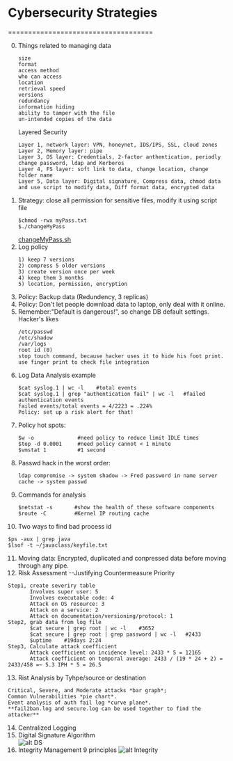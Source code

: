 # Cybersecurity Strategies
====================================  

0. Things related to managing data
   ```
   size
   format
   access method
   who can access
   location
   retrieval speed
   versions
   redundancy
   information hiding
   ability to tamper with the file
   un-intended copies of the data
   ```
   Layered Security
   ```
   Layer 1, network layer: VPN, honeynet, IDS/IPS, SSL, cloud zones
   Layer 2, Memory layer: pipe
   Layer 3, OS layer: Credentials, 2-factor anthentication, periodly change password, ldap and Kerberos
   Layer 4, FS layer: soft link to data, change location, change folder name
   Layer 5, Data layer: Digital signature, Compress data, chmod data and use script to modify data, Diff format data, encrypted data
   ```
1. Strategy: close all permission for sensitive files, modify it using script file
   ```
   $chmod -rwx myPass.txt
   $./changeMyPass
   ```
   [changeMyPass.sh](https://github.com/mndarren/Code-Lib/blob/master/Data_Security_lib/resource/bash_code/readPass.sh)
2. Log policy
   ```
   1) keep 7 versions
   2) compress 5 older versions
   3) create version once per week
   4) keep them 3 months
   5) location, permission, encryption
   ```
3. Policy: Backup data (Redundency, 3 replicas)
4. Policy: Don't let people download data to laptop, only deal with it online.
5. Remember:"Default is dangerous!", so change DB default settings.  
   Hacker's likes
   ```
   /etc/passwd
   /etc/shadow
   /var/logs
   root id (0)
   stop touch command, because hacker uses it to hide his foot print. use finger print to check file integration
   ```
6. Log Data Analysis example
   ```
   $cat syslog.1 | wc -l    #total events
   $cat syslog.1 | grep "authentication fail" | wc -l   #failed authentication events
   failed events/total events = 4/2223 = .224%
   Policy: set up a risk alert for that!
   ```
7. Policy hot spots:
   ```
   $w -o              #need policy to reduce limit IDLE times
   $top -d 0.0001     #need policy cannot < 1 minute
   $vmstat 1          #1 second
   ```
8. Passwd hack in the worst order:
   ```
   ldap compromise -> system shadow -> Fred password in name server cache -> system passwd
   ```
9. Commands for analysis
   ```
   $netstat -s       #show the health of these software components
   $route -C         #Kernel IP routing cache
   ```
10. Two ways to find bad process id
   ```
   $ps -aux | grep java
   $lsof -t ~/javaclass/keyfile.txt
   ```
11. Moving data: Encrypted, duplicated and conpressed data before moving through any pipe.
12. Risk Assessment --Justifying Countermeasure Priority
   ```
   Step1, create severiry table
          Involves super user: 5
          Involves executable code: 4
          Attack on OS resource: 3
          Attack on a service: 2
          Attack on documentation/versioning/protocol: 1
   Step2, grab data from log file
          $cat secure | grep root | wc -l    #3652
          $cat secure | grep root | grep password | wc -l   #2433
          $uptime    #19days 2:24
   Step3, Calculate attack coefficient
          Attack coefficient on incidence level: 2433 * 5 = 12165
          Attack coefficient on temporal average: 2433 / (19 * 24 + 2) = 2433/458 =~ 5.3 IPH * 5 = 26.5
   ```
13. Rist Analysis by Tyhpe/source or destination
   ```
   Critical, Severe, and Moderate attacks *bar graph*;
   Common Vulnerabilities *pie chart*.
   Event analysis of auth fail log *curve plane*.
   **fail2ban.log and secure.log can be used together to find the attacker**
   ```
14. Centralized Logging
15. Digital Signature Algorithm<br/>
   ![alt DS](https://github.com/mndarren/Code-Lib/blob/master/Data_Security_lib/resource/pic/DS.PNG)
16. Integrity Management 9 principles
   ![alt Integrity](https://github.com/mndarren/Code-Lib/blob/master/Data_Security_lib/resource/pic/Integrity9principles.PNG)